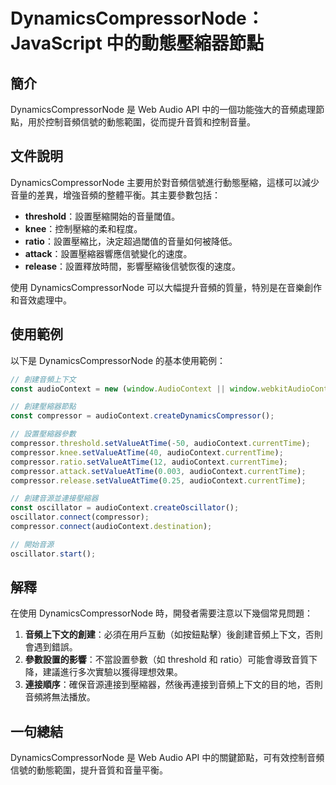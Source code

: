 <!--
Meta Description: # DynamicsCompressorNode：JavaScript 中的動態壓縮器節點 ## 簡介 DynamicsCompressorNode 是 Web Audio API 中的一個功能強大的音頻處理節點，用於控制音頻信號的動態範圍，從而提升音質和控制音量。 ## 文件說明 Dynamics...
Meta Keywords: audiocontext, compressor, dynamicscompressornode, setvalueattime, currenttime
-->

# DynamicsCompressorNode：JavaScript 中的動態壓縮器節點

## 簡介
DynamicsCompressorNode 是 Web Audio API 中的一個功能強大的音頻處理節點，用於控制音頻信號的動態範圍，從而提升音質和控制音量。

## 文件說明
DynamicsCompressorNode 主要用於對音頻信號進行動態壓縮，這樣可以減少音量的差異，增強音頻的整體平衡。其主要參數包括：

- **threshold**：設置壓縮開始的音量閾值。
- **knee**：控制壓縮的柔和程度。
- **ratio**：設置壓縮比，決定超過閾值的音量如何被降低。
- **attack**：設置壓縮器響應信號變化的速度。
- **release**：設置釋放時間，影響壓縮後信號恢復的速度。

使用 DynamicsCompressorNode 可以大幅提升音頻的質量，特別是在音樂創作和音效處理中。

## 使用範例
以下是 DynamicsCompressorNode 的基本使用範例：

```javascript
// 創建音頻上下文
const audioContext = new (window.AudioContext || window.webkitAudioContext)();

// 創建壓縮器節點
const compressor = audioContext.createDynamicsCompressor();

// 設置壓縮器參數
compressor.threshold.setValueAtTime(-50, audioContext.currentTime);
compressor.knee.setValueAtTime(40, audioContext.currentTime);
compressor.ratio.setValueAtTime(12, audioContext.currentTime);
compressor.attack.setValueAtTime(0.003, audioContext.currentTime);
compressor.release.setValueAtTime(0.25, audioContext.currentTime);

// 創建音源並連接壓縮器
const oscillator = audioContext.createOscillator();
oscillator.connect(compressor);
compressor.connect(audioContext.destination);

// 開始音源
oscillator.start();
```

## 解釋
在使用 DynamicsCompressorNode 時，開發者需要注意以下幾個常見問題：

1. **音頻上下文的創建**：必須在用戶互動（如按鈕點擊）後創建音頻上下文，否則會遇到錯誤。
2. **參數設置的影響**：不當設置參數（如 threshold 和 ratio）可能會導致音質下降，建議進行多次實驗以獲得理想效果。
3. **連接順序**：確保音源連接到壓縮器，然後再連接到音頻上下文的目的地，否則音頻將無法播放。

## 一句總結
DynamicsCompressorNode 是 Web Audio API 中的關鍵節點，可有效控制音頻信號的動態範圍，提升音質和音量平衡。